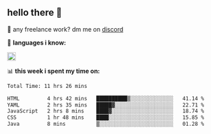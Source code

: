 ## hello there 👋

💼 any freelance work? dm me on [discord](https://discord.com/users/577571414186393661/)

🌸 **languages ​i know:**  

<img height="20" src="https://skillicons.dev/icons?i=js,ts,html,css,php,py,java&perline=50">

📊 **this week i spent my time on:**
<!--START_SECTION:waka-->

```txt
Total Time: 11 hrs 26 mins

HTML         4 hrs 42 mins   ██████████▒░░░░░░░░░░░░░░   41.14 %
YAML         2 hrs 35 mins   █████▓░░░░░░░░░░░░░░░░░░░   22.71 %
JavaScript   2 hrs 8 mins    ████▓░░░░░░░░░░░░░░░░░░░░   18.74 %
CSS          1 hr 48 mins    ████░░░░░░░░░░░░░░░░░░░░░   15.85 %
Java         8 mins          ▒░░░░░░░░░░░░░░░░░░░░░░░░   01.28 %
```

<!--END_SECTION:waka-->
